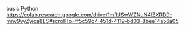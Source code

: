 basic Python
https://colab.research.google.com/drive/1mRJSwWZNuN4lZXRDD-mnv9vyZyica8ES#scrollTo=ff5c59c7-451d-4119-bd03-8bee14a56a05
